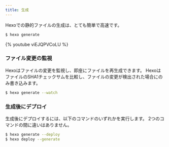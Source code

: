```yaml
---
title: 生成
---
```


Hexoでの静的ファイルの生成は、とても簡単で高速です。

```bash
$ hexo generate
```

{% youtube viEJQPVCoLU %}

### ファイル変更の監視

Hexoはファイルの変更を監視し、即座にファイルを再生成できます。 HexoはファイルのSHA1チェックサムを比較し、ファイルの変更が検出された場合にのみ書き込みます。

```bash
$ hexo generate --watch
```

### 生成後にデプロイ

生成後にデプロイするには、以下のコマンドのいずれかを実行します。 2つのコマンドの間に違いはありません。

```bash
$ hexo generate --deploy
$ hexo deploy --generate
```
